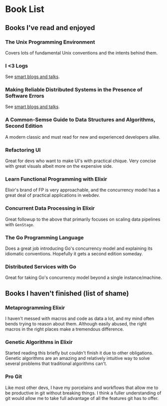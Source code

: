 # Book List

## Books I've read and enjoyed

### The Unix Programming Environment
Covers lots of fundamental Unix conventions and the intents behind them.

### I <3 Logs
See [smart blogs and talks](./smart-blogs-and-talks.md#i-❤️-logs-by-jay-kreps).

### Making Reliable Distributed Systems in the Presence of Software Errors
See [smart blogs and talks](./smart-blogs-and-talks.md#making-reliable-distributed-systems-in-the-presence-of-software-errors-by-joe-armstrong).

### A Common-Semse Guide to Data Structures and Algorithms, Second Edition
A modern classic and must read for new and experienced developers alike.

### Refactoring UI
Great for devs who want to make UI's with practical chique. Very concise with great visuals albeit more on the expensive side.

### Learn Functional Programming with Elixir
Elixir's brand of FP is very approachable, and the concurrency model has a great deal of practical applications in webdev.

### Concurrent Data Processing in Elixir
Great followup to the above that primarily focuses on scaling data pipelines with `GenStage`.

### The Go Programming Language
Does a great job introducing Go's concurrency model and explaining its idiomatic conventions. Hopefully it gets a second edition someday.

### Distributed Services with Go
Great for taking Go's concurrency model beyond a single instance/machine.

## Books I haven't finished (list of shame)

### Metaprogramming Elixir
I haven't messed with macros and code as data a lot, and my mind often bends trying to reason about them. Although easily abused, the right macros in the right places make a tremendous difference.

### Genetic Algorithms in Elixir
Started reading this briefly but couldn't finish it due to other obligations. Genetic algorithms are an amazing and relatively intuitive way to solve several problems that traditional algorithms can't.

### Pro Git
Like most other devs, I have my porcelains and workflows that allow me to be productive in git without breaking things. I think a fuller understanding of git would allow me to take full advantage of all the features git has to offer.
